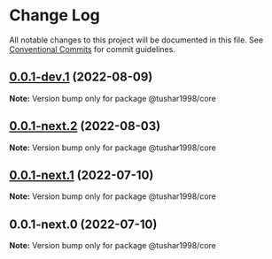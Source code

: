 # Change Log

All notable changes to this project will be documented in this file.
See [Conventional Commits](https://conventionalcommits.org) for commit guidelines.

## [0.0.1-dev.1](https://github.com/tushar1998/ultimate-monorepo/compare/v0.0.1-next.2...v0.0.1-dev.1) (2022-08-09)

**Note:** Version bump only for package @tushar1998/core





## [0.0.1-next.2](https://github.com/tushar1998/ultimate-monorepo/compare/v0.0.1-next.1...v0.0.1-next.2) (2022-08-03)

**Note:** Version bump only for package @tushar1998/core





## [0.0.1-next.1](https://personal-github.com/tushar1998/ultimate-monorepo/compare/v0.0.1-next.0...v0.0.1-next.1) (2022-07-10)

**Note:** Version bump only for package @tushar1998/core





## 0.0.1-next.0 (2022-07-10)

**Note:** Version bump only for package @tushar1998/core
